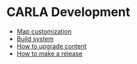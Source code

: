 <h1>CARLA Development</h1>

  * [Map customization](map_customization.md)
  * [Build system](build_system.md)
  * [How to upgrade content](how_to_upgrade_content.md)
  * [How to make a release](how_to_make_a_release.md)
